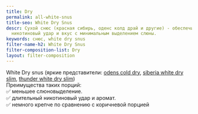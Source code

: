 ```yaml
---
title: Dry
permalink: all-white-snus
title-seo: White Dry Snus
descr: Сухой снюс (красная сибирь, оденс колд драй и другие) - обеспечивает длительный
  никотиновый удар и вкус с минимальным выделением слюны.
keywords: снюс, white dry snus
filter-name-h2: White Dry Snus
filter-composition-list: Dry
layout: filter-composition
---
```


White Dry snus (яркие представители: <a href="/odens-cold-dry">odens cold dry</a>, <a href="/siberia-white-dry-slim">siberia white dry slim</a>, <a href="/thunder-x-slim-white-dry">thunder white dry slim</a>)<br>
Преимущества таких порций:<br>
✅ меньшее слюновыделение.<br>
✅ длительный никотиновый удар и аромат.<br>
✅ немного крепче по сравнению с коричневой порцией